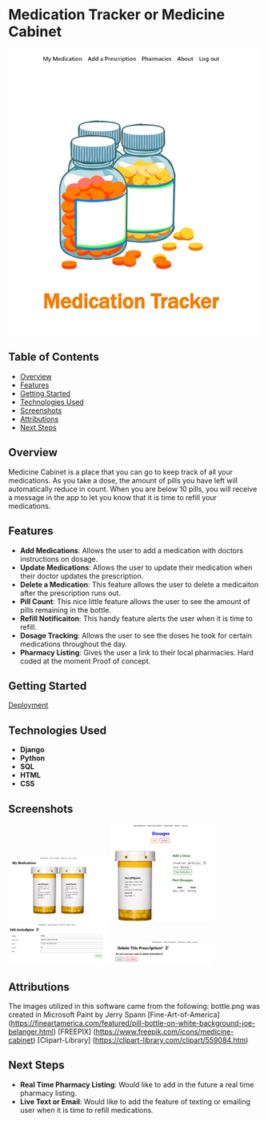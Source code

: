 # Medication Tracker or Medicine Cabinet

![Logo](main_app/static/images/README-images/logo-screen.png)

## Table of Contents
- [Overview](#overview)
- [Features](#features)
- [Getting Started](#getting-started)
- [Technologies Used](#technologies-used)
- [Screenshots](#screenshots)
- [Attributions](#attributions)
- [Next Steps](#next-steps)

## Overview
Medicine Cabinet is a place that you can go to keep track of all your medications.  As you take a dose, the amount of pills you have left will automatically reduce in count.  When you are below 10 pills, you will receive a message in the app to let you know that it is time to refill your medications.

## Features
- **Add Medications**: Allows the user to add a medication with doctors instructions on dosage.
- **Update Medications**: Allows the user to update their medication when their doctor updates the prescription.
- **Delete a Medication**: This feature allows the user to delete a medicaiton after the prescription runs out.
- **Pill Count**: This nice little feature allows the user to see the amount of pills remaining in the bottle.
- **Refill Notificaiton**: This handy feature alerts the user when it is time to refill.
- **Dosage Tracking**: Allows the user to see the doses he took for certain medications throughout the day.
- **Pharmacy Listing**: Gives the user a link to their local pharmacies.  Hard coded at the moment Proof of concept.

## Getting Started
[Deployment](https://django-medicinecabinet-v1-8f326a266090.herokuapp.com/)

## Technologies Used
- **Django**
- **Python**
- **SQL**
- **HTML**
- **CSS**

## Screenshots
<img src="main_app/static/images/README-images/my-cabinet.png" alt="Medication Tracker logo" width="200"/>
<img src="main_app/static/images/README-images/detail-screen.png" alt="Medication Tracker logo" width="200"/>
<img src="main_app/static/images/README-images/edit-screen.png" alt="Medication Tracker logo" width="200"/>
<img src="main_app/static/images/README-images/delete-screen.png" alt="Medication Tracker logo" width="200"/>

## Attributions
The images utilized in this software came from the following:
bottle.png was created in Microsoft Paint by Jerry Spann
[Fine-Art-of-America] (https://fineartamerica.com/featured/pill-bottle-on-white-background-joe-belanger.html)
[FREEPIX] (https://www.freepik.com/icons/medicine-cabinet)
[Clipart-Library] (https://clipart-library.com/clipart/559084.htm)

## Next Steps
- **Real Time Pharmacy Listing**: Would like to add in the future a real time pharmacy listing.
- **Live Text or Email**: Would like to add the feature of texting or emailing user when it is time to refill medications.





